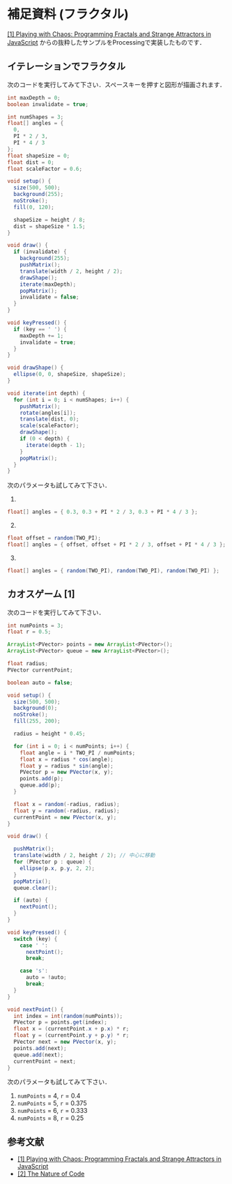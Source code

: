 # 補足資料 (フラクタル)

[[1] Playing with Chaos: Programming Fractals and Strange Attractors in JavaScript](http://www.playingwithchaos.net/) からの抜粋したサンプルをProcessingで実装したものです．

## イテレーションでフラクタル

次のコードを実行してみて下さい．スペースキーを押すと図形が描画されます．

```java
int maxDepth = 0;
boolean invalidate = true;

int numShapes = 3;
float[] angles = {
  0,
  PI * 2 / 3,
  PI * 4 / 3
};
float shapeSize = 0;
float dist = 0;
float scaleFactor = 0.6;

void setup() {
  size(500, 500);
  background(255);
  noStroke();
  fill(0, 120);

  shapeSize = height / 8;
  dist = shapeSize * 1.5;
}

void draw() {
  if (invalidate) {
    background(255);
    pushMatrix();
    translate(width / 2, height / 2);
    drawShape();
    iterate(maxDepth);
    popMatrix();
    invalidate = false;
  }
}

void keyPressed() {
  if (key == ' ') {
    maxDepth += 1;
    invalidate = true;
  }
}

void drawShape() {
  ellipse(0, 0, shapeSize, shapeSize);
}

void iterate(int depth) {
  for (int i = 0; i < numShapes; i++) {
    pushMatrix();
    rotate(angles[i]);
    translate(dist, 0);
    scale(scaleFactor);
    drawShape();
    if (0 < depth) {
      iterate(depth - 1);
    }
    popMatrix();
  }
}
```

次のパラメータも試してみて下さい．

1. 
```java
float[] angles = { 0.3, 0.3 + PI * 2 / 3, 0.3 + PI * 4 / 3 };
```

2. 
```java
float offset = random(TWO_PI);
float[] angles = { offset, offset + PI * 2 / 3, offset + PI * 4 / 3 };
```

3. 
```java
float[] angles = { random(TWO_PI), random(TWO_PI), random(TWO_PI) };
```

## カオスゲーム [1]

次のコードを実行してみて下さい．

```java
int numPoints = 3;
float r = 0.5;

ArrayList<PVector> points = new ArrayList<PVector>();
ArrayList<PVector> queue = new ArrayList<PVector>();

float radius;
PVector currentPoint;

boolean auto = false;

void setup() {
  size(500, 500);
  background(0);
  noStroke();
  fill(255, 200);

  radius = height * 0.45;

  for (int i = 0; i < numPoints; i++) {
    float angle = i * TWO_PI / numPoints;
    float x = radius * cos(angle);
    float y = radius * sin(angle);
    PVector p = new PVector(x, y);
    points.add(p);
    queue.add(p);
  }

  float x = random(-radius, radius);
  float y = random(-radius, radius);
  currentPoint = new PVector(x, y);
}

void draw() {

  pushMatrix();
  translate(width / 2, height / 2); // 中心に移動
  for (PVector p : queue) {
    ellipse(p.x, p.y, 2, 2);
  }
  popMatrix();
  queue.clear();

  if (auto) {
    nextPoint();
  }
}

void keyPressed() {
  switch (key) {
    case ' ':
      nextPoint();
      break;

    case 's':
      auto = !auto;
      break;
  }
}

void nextPoint() {
  int index = int(random(numPoints));
  PVector p = points.get(index);
  float x = (currentPoint.x + p.x) * r;
  float y = (currentPoint.y + p.y) * r;
  PVector next = new PVector(x, y);
  points.add(next);
  queue.add(next);
  currentPoint = next;
}
```

次のパラメータも試してみて下さい．

1. `numPoints` = 4, `r` = 0.4
2. `numPoints` = 5, `r` = 0.375
3. `numPoints` = 6, `r` = 0.333
4. `numPoints` = 8, `r` = 0.25

## 参考文献

- [[1] Playing with Chaos: Programming Fractals and Strange Attractors in JavaScript](http://www.playingwithchaos.net/)
- [[2] The Nature of Code](http://natureofcode.com/book/chapter-8-fractals/)
